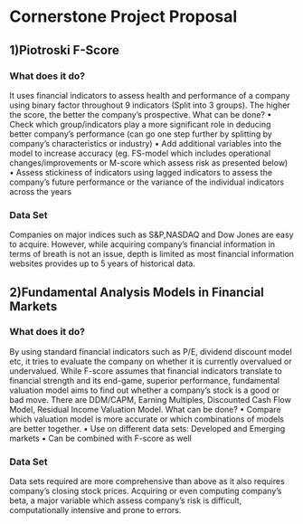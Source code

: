 Cornerstone Project Proposal
==============================

1)Piotroski F-Score
-----------------
### What does it do?

It uses financial indicators to assess health and performance of a company using binary factor throughout 9 indicators (Split into 3 groups). The higher the score, the better the company’s prospective.
What can be done?
•	Check which group/indicators play a more significant role in deducing better company’s performance (can go one step further by splitting by company’s characteristics or industry)
•	Add additional variables into the model to increase accuracy (eg. FS-model which includes operational changes/improvements or M-score which assess risk as presented below)
•	Assess stickiness of indicators using lagged indicators to assess the company’s future performance or the variance of the individual indicators across the years

### Data Set

Companies on major indices such as S&P,NASDAQ and Dow Jones are easy to acquire. However, while acquiring company’s financial information in terms of breath is not an issue, depth is limited as most financial information websites provides up to 5 years of historical data.


2)Fundamental Analysis Models in Financial Markets
-----------------

### What does it do?

By using standard financial indicators such as P/E, dividend discount model etc, it tries to evaluate the company on whether it is currently overvalued or undervalued. While F-score assumes that financial indicators translate to financial strength and its end-game, superior performance, fundamental valuation model aims to find out whether a company’s stock is a good or bad move. There are DDM/CAPM, Earning Multiples, Discounted Cash Flow Model, Residual Income Valuation Model.
What can be done?
•	Compare which valuation model is more accurate or which combinations of models are better together.
•	Use on different data sets: Developed and Emerging markets
•	Can be combined with F-score as well

### Data Set

Data sets required are more comprehensive than above as it also requires company’s closing stock prices. Acquiring or even computing company’s beta, a major variable which assess company’s risk is difficult, computationally intensive and prone to errors.
